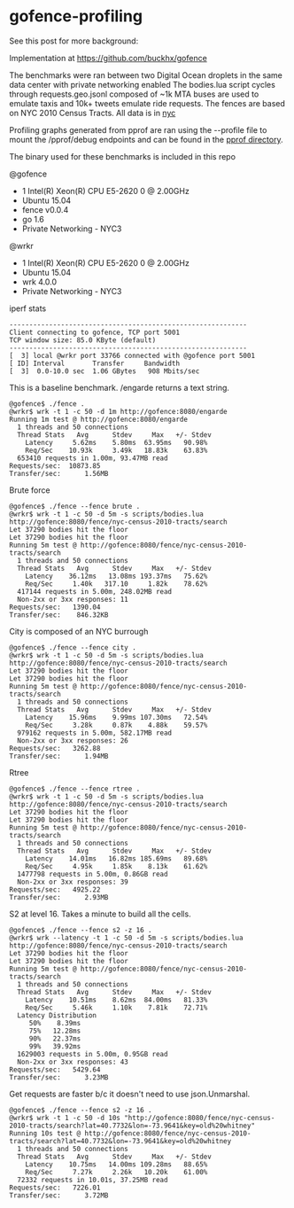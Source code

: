 # gofence-profiling

See this post for more background: 

Implementation at https://github.com/buckhx/gofence

The benchmarks were ran between two Digital Ocean droplets in the same data center with private networking enabled
The bodies.lua script cycles through requests.geo.jsonl composed of ~1k MTA buses are used to emulate taxis and 10k+ tweets emulate ride requests.
The fences are based on NYC 2010 Census Tracts. All data is in [nyc](nyc)

Profiling graphs generated from pprof are ran using the --profile file to mount the /pprof/debug endpoints and can be found in the [pprof directory](pprof).

The binary used for these benchmarks is included in this repo

@gofence
* 1 Intel(R) Xeon(R) CPU E5-2620 0 @ 2.00GHz
* Ubuntu 15.04
* fence v0.0.4
* go 1.6
* Private Networking - NYC3

@wrkr
* 1 Intel(R) Xeon(R) CPU E5-2620 0 @ 2.00GHz
* Ubuntu 15.04
* wrk 4.0.0
* Private Networking - NYC3

iperf stats
```
------------------------------------------------------------
Client connecting to gofence, TCP port 5001
TCP window size: 85.0 KByte (default)
------------------------------------------------------------
[  3] local @wrkr port 33766 connected with @gofence port 5001
[ ID] Interval       Transfer     Bandwidth
[  3]  0.0-10.0 sec  1.06 GBytes   908 Mbits/sec
```

This is a baseline benchmark. /engarde returns a text string.

```
@gofence$ ./fence .
@wrkr$ wrk -t 1 -c 50 -d 1m http://gofence:8080/engarde
Running 1m test @ http://gofence:8080/engarde
  1 threads and 50 connections
  Thread Stats   Avg      Stdev     Max   +/- Stdev
    Latency     5.62ms    5.80ms  63.95ms   90.98%
    Req/Sec    10.93k     3.49k   18.83k    63.83%
  653410 requests in 1.00m, 93.47MB read
Requests/sec:  10873.85
Transfer/sec:      1.56MB
```

Brute force

```
@gofence$ ./fence --fence brute .
@wrkr$ wrk -t 1 -c 50 -d 5m -s scripts/bodies.lua http://gofence:8080/fence/nyc-census-2010-tracts/search
Let 37290 bodies hit the floor
Let 37290 bodies hit the floor
Running 5m test @ http://gofence:8080/fence/nyc-census-2010-tracts/search
  1 threads and 50 connections
  Thread Stats   Avg      Stdev     Max   +/- Stdev
    Latency    36.12ms   13.08ms 193.37ms   75.62%
    Req/Sec     1.40k   317.10     1.82k    78.62%
  417144 requests in 5.00m, 248.02MB read
  Non-2xx or 3xx responses: 11
Requests/sec:   1390.04
Transfer/sec:    846.32KB
```

City is composed of an NYC burrough

```
@gofence$ ./fence --fence city .
@wrkr$ wrk -t 1 -c 50 -d 5m -s scripts/bodies.lua http://gofence:8080/fence/nyc-census-2010-tracts/search
Let 37290 bodies hit the floor
Let 37290 bodies hit the floor
Running 5m test @ http://gofence:8080/fence/nyc-census-2010-tracts/search
  1 threads and 50 connections
  Thread Stats   Avg      Stdev     Max   +/- Stdev
    Latency    15.96ms    9.99ms 107.30ms   72.54%
    Req/Sec     3.28k     0.87k    4.88k    59.57%
  979162 requests in 5.00m, 582.17MB read
  Non-2xx or 3xx responses: 26
Requests/sec:   3262.88
Transfer/sec:      1.94MB
```

Rtree

```
@gofence$ ./fence --fence rtree .
@wrkr$ wrk -t 1 -c 50 -d 5m -s scripts/bodies.lua http://gofence:8080/fence/nyc-census-2010-tracts/search
Let 37290 bodies hit the floor
Let 37290 bodies hit the floor
Running 5m test @ http://gofence:8080/fence/nyc-census-2010-tracts/search
  1 threads and 50 connections
  Thread Stats   Avg      Stdev     Max   +/- Stdev
    Latency    14.01ms   16.82ms 185.69ms   89.68%
    Req/Sec     4.95k     1.85k    8.13k    61.62%
  1477798 requests in 5.00m, 0.86GB read
  Non-2xx or 3xx responses: 39
Requests/sec:   4925.22
Transfer/sec:      2.93MB
```

S2 at level 16. Takes a minute to build all the cells.

```
@gofence$ ./fence --fence s2 -z 16 .
@wrkr$ wrk --latency -t 1 -c 50 -d 5m -s scripts/bodies.lua http://gofence:8080/fence/nyc-census-2010-tracts/search
Let 37290 bodies hit the floor
Let 37290 bodies hit the floor
Running 5m test @ http://gofence:8080/fence/nyc-census-2010-tracts/search
  1 threads and 50 connections
  Thread Stats   Avg      Stdev     Max   +/- Stdev
    Latency    10.51ms    8.62ms  84.00ms   81.33%
    Req/Sec     5.46k     1.10k    7.81k    72.71%
  Latency Distribution
     50%    8.39ms
     75%   12.28ms
     90%   22.37ms
     99%   39.92ms
  1629003 requests in 5.00m, 0.95GB read
  Non-2xx or 3xx responses: 43
Requests/sec:   5429.64
Transfer/sec:      3.23MB
```

Get requests are faster b/c it doesn't need to use json.Unmarshal.

```
@gofence$ ./fence --fence s2 -z 16 .
@wrkr$ wrk -t 1 -c 50 -d 10s "http://gofence:8080/fence/nyc-census-2010-tracts/search?lat=40.7732&lon=-73.9641&key=old%20whitney"
Running 10s test @ http://gofence:8080/fence/nyc-census-2010-tracts/search?lat=40.7732&lon=-73.9641&key=old%20whitney
  1 threads and 50 connections
  Thread Stats   Avg      Stdev     Max   +/- Stdev
    Latency    10.75ms   14.00ms 109.28ms   88.65%
    Req/Sec     7.27k     2.26k   10.20k    61.00%
  72332 requests in 10.01s, 37.25MB read
Requests/sec:   7226.01
Transfer/sec:      3.72MB
```
